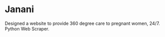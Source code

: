 # Janani
Designed a website to provide 360 degree care to pregnant women, 24/7. 
Python Web Scraper.
